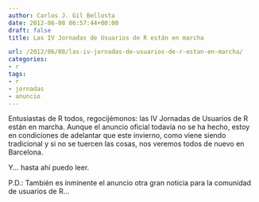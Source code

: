 ```yaml
---
author: Carlos J. Gil Bellosta
date: 2012-06-08 06:57:44+00:00
draft: false
title: Las IV Jornadas de Usuarios de R están en marcha

url: /2012/06/08/las-iv-jornadas-de-usuarios-de-r-estan-en-marcha/
categories:
- r
tags:
- r
- jornadas
- anuncio
---
```


Entusiastas de R todos, regocijémonos: las IV Jornadas de Usuarios de R están en marcha. Aunque el anuncio oficial todavía no se ha hecho, estoy en condiciones de adelantar que este invierno, como viene siendo tradicional y si no se tuercen las cosas, nos veremos todos de nuevo en Barcelona.

Y... hasta ahí puedo leer.

P.D.: También es inminente el anuncio otra gran noticia para la comunidad de usuarios de R...


